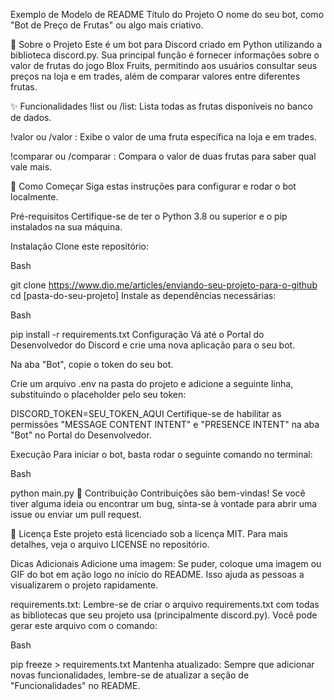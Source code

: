 Exemplo de Modelo de README
Título do Projeto
O nome do seu bot, como "Bot de Preço de Frutas" ou algo mais criativo.

🤖 Sobre o Projeto
Este é um bot para Discord criado em Python utilizando a biblioteca discord.py. Sua principal função é fornecer informações sobre o valor de frutas do jogo Blox Fruits, permitindo aos usuários consultar seus preços na loja e em trades, além de comparar valores entre diferentes frutas.

✨ Funcionalidades
!list ou /list: Lista todas as frutas disponíveis no banco de dados.

!valor <fruta> ou /valor <fruta>: Exibe o valor de uma fruta específica na loja e em trades.

!comparar <fruta1> <fruta2> ou /comparar <fruta1> <fruta2>: Compara o valor de duas frutas para saber qual vale mais.

🚀 Como Começar
Siga estas instruções para configurar e rodar o bot localmente.

Pré-requisitos
Certifique-se de ter o Python 3.8 ou superior e o pip instalados na sua máquina.

Instalação
Clone este repositório:

Bash

git clone https://www.dio.me/articles/enviando-seu-projeto-para-o-github
cd [pasta-do-seu-projeto]
Instale as dependências necessárias:

Bash

pip install -r requirements.txt
Configuração
Vá até o Portal do Desenvolvedor do Discord e crie uma nova aplicação para o seu bot.

Na aba "Bot", copie o token do seu bot.

Crie um arquivo .env na pasta do projeto e adicione a seguinte linha, substituindo o placeholder pelo seu token:

DISCORD_TOKEN=SEU_TOKEN_AQUI
Certifique-se de habilitar as permissões "MESSAGE CONTENT INTENT" e "PRESENCE INTENT" na aba "Bot" no Portal do Desenvolvedor.

Execução
Para iniciar o bot, basta rodar o seguinte comando no terminal:

Bash

python main.py
🤝 Contribuição
Contribuições são bem-vindas! Se você tiver alguma ideia ou encontrar um bug, sinta-se à vontade para abrir uma issue ou enviar um pull request.

📜 Licença
Este projeto está licenciado sob a licença MIT. Para mais detalhes, veja o arquivo LICENSE no repositório.

Dicas Adicionais
Adicione uma imagem: Se puder, coloque uma imagem ou GIF do bot em ação logo no início do README. Isso ajuda as pessoas a visualizarem o projeto rapidamente.

requirements.txt: Lembre-se de criar o arquivo requirements.txt com todas as bibliotecas que seu projeto usa (principalmente discord.py). Você pode gerar este arquivo com o comando:

Bash

pip freeze > requirements.txt
Mantenha atualizado: Sempre que adicionar novas funcionalidades, lembre-se de atualizar a seção de "Funcionalidades" no README.
